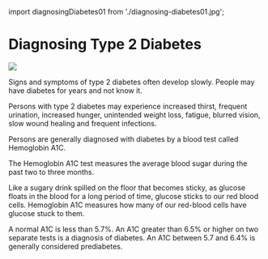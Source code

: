import diagnosingDiabetes01 from './diagnosing-diabetes01.jpg';

# Diagnosing Type 2 Diabetes

<img src={diagnosingDiabetes01} />

Signs and symptoms of type 2 diabetes often develop slowly. People may
have diabetes for years and not know it.

Persons with type 2 diabetes may experience increased thirst, frequent
urination, increased hunger, unintended weight loss, fatigue, blurred
vision, slow wound healing and frequent infections.

Persons are generally diagnosed with diabetes by a blood test called
Hemoglobin A1C.

The Hemoglobin A1C test measures the average blood sugar during the past
two to three months.

Like a sugary drink spilled on the floor that becomes sticky, as glucose
floats in the blood for a long period of time, glucose sticks to our red
blood cells. Hemoglobin A1C measures how many of our red-blood cells
have glucose stuck to them.

A normal A1C is less than 5.7%. An A1C greater than 6.5% or higher on
two separate tests is a diagnosis of diabetes. An A1C between 5.7 and
6.4% is generally considered prediabetes.
